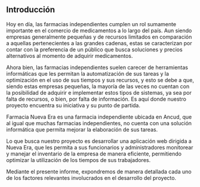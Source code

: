 Introducción
--------------------
Hoy en día, las farmacias independientes cumplen un rol sumamente importante en el comercio de medicamentos a lo largo del país. Aun siendo empresas generalmente pequeñas y de recursos limitados en comparación a aquellas pertenecientes a las grandes cadenas, estas se caracterizan por contar con la preferencia de un público que busca soluciones y precios alternativos al momento de adquirir medicamentos.

Ahora bien, las farmacias independientes suelen carecer de herramientas informáticas que les permitan la automatización de sus tareas y la optimización en el uso de sus tiempos y sus recursos, y esto se debe a que, siendo estas empresas pequeñas, la mayoría de las veces no cuentan con la posibilidad de adquirir e implementar estos tipos de sistemas, ya sea por falta de recursos, o bien, por falta de información. Es aquí donde nuestro proyecto encuentra su iniciativa y su punto de partida.

Farmacia Nueva Era es una farmacia independiente ubicada en Ancud, que al igual que muchas farmacias independientes, no cuenta con una solución informática que permita mejorar la elaboración de sus tareas.

Lo que busca nuestro proyecto es desarrollar una aplicación web dirigida a Nueva Era, que les permita a sus funcionarios y administradores monitorear y manejar el inventario de la empresa de manera eficiente, permitiendo optimizar la utilización de los tiempos de sus trabajadores.

Mediante el presente informe, expondremos de manera detallada cada uno de los factores relevantes involucrados en el desarrollo del proyecto.

